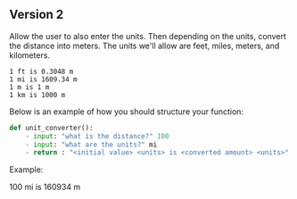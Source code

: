 ## Version 2

Allow the user to also enter the units. Then depending on the units, convert the distance into meters. The units we'll allow are feet, miles, meters, and kilometers.

```
1 ft is 0.3048 m
1 mi is 1609.34 m
1 m is 1 m
1 km is 1000 m
```

Below is an example of how you should structure your function: 

```python
def unit_converter():
    - input: "what is the distance?" 100
    - input: "what are the units?" mi
    - return : "<initial value> <units> is <converted amount> <units>"
```

Example:

100 mi is 160934 m